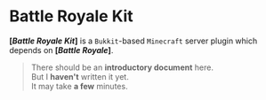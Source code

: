 # Battle Royale Kit
**[*Battle Royale Kit*]** is a `Bukkit`-based `Minecraft` server plugin which depends on **[*Battle Royale*]**.
> There should be an **introductory document** here.  
> But I **haven't** written it yet.  
> It may take **a few** minutes.  

